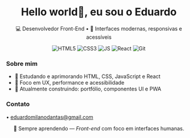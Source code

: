 

<!-- ====== HEADER ====== -->
<h1 align="center"> Hello world👋, eu sou o <strong> Eduardo</strong></h1>
<p align="center">💻 Desenvolvedor Front-End • 🎨 Interfaces modernas, responsivas e acessíveis</p>

<!-- ====== BADGES ====== -->
<p align="center">
  <img src="https://img.shields.io/badge/HTML5-E34F26?style=for-the-badge&logo=html5&logoColor=white" alt="HTML5"/>
  <img src="https://img.shields.io/badge/CSS3-1572B6?style=for-the-badge&logo=css3&logoColor=white" alt="CSS3"/>
  <img src="https://img.shields.io/badge/JavaScript-F7DF1E?style=for-the-badge&logo=javascript&logoColor=black" alt="JS"/>
  <img src="https://img.shields.io/badge/React-20232A?style=for-the-badge&logo=react&logoColor=61DAFB" alt="React"/>
  <img src="https://img.shields.io/badge/Git-F05032?style=for-the-badge&logo=git&logoColor=white" alt="Git"/>
</p>

<!-- ====== ABOUT / SHORT BIO ====== -->
<h3>Sobre mim</h3>
<ul>
  <li>🌱 Estudando e aprimorando HTML, CSS, JavaScript e React</li>
  <li>🎯 Foco em UX, performance e acessibilidade</li>
  <li>🔭 Atualmente construindo: portfólio, componentes UI e PWA</li>
</ul>

<!-- ====== PROJETOS ====== -->
<!--
<h3>Projetos</h3>
<ul>
  <li><a href="https://github.com/SEU_USUARIO/portfolio">Portfólio Pessoal</a></li>
  <li><a href="https://github.com/SEU_USUARIO/loja-vue">Loja Virtual (exemplo)</a></li>
  <li><a href="https://github.com/SEU_USUARIO/cronometro-js">Cronômetro com JS</a></li>
</ul>
-->

  <!-- ====== GITHUB STATS & CARDS (SUBSTITUA SEU_USUARIO) ====== -->
  <p align="center">
    <!-- GitHub main stats -->
   <!-- <img src="https://github-readme-stats.vercel.app/api?username=SEU_USUARIO&show_icons=true&hide_title=true&count_private=true" alt="GitHub Stats"/>-->

  <!-- Top languages -->
  <!--<img src="https://github-readme-stats.vercel.app/api/top-langs/?username=SEU_USUARIO&layout=compact&hide_title=true" alt="Top Languages"/>-->
  </p>

  <p align="center">
    <!-- Contribution streak -->
  <!--<img src="https://github-readme-streak-stats.herokuapp.com/?user=SEU_USUARIO&theme=dark&hide_border=true" alt="Streak Stats"/>-->

  <!-- Activity graph (contribuições) -->
 <!--<img src="https://activity-graph.herokuapp.com/graph?username=SEU_USUARIO&area=true&hide_border=true" alt="Activity Graph"/>-->
  </p>

<!-- ====== CONTACT ====== -->
<h3>Contato</h3>
<p>
  <!--<a href="https://www.linkedin.com/in/SEU_PERFIL" target="_blank">LinkedIn</a>--> •
  <a href="mailto:seuemail@gmail.com">eduardomilanodantas@gmail.com</a> <!-- •
  <a href="https://twitter.com/SEU_PERFIL" target="_blank">Twitter</a>-->
</p>

<!-- ====== FOOTER ====== -->
<p align="center">🧩 Sempre aprendendo — <em>Front-end</em> com foco em interfaces humanas.</p>
